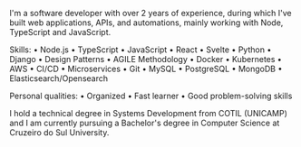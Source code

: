 I'm a software developer with over 2 years of experience, during which I've built web applications, APIs, and automations, mainly working with Node, TypeScript and JavaScript.

Skills:
• Node.js
• TypeScript
• JavaScript
• React
• Svelte
• Python
• Django
• Design Patterns
• AGILE Methodology
• Docker
• Kubernetes
• AWS
• CI/CD
• Microservices
• Git
• MySQL
• PostgreSQL
• MongoDB
• Elasticsearch/Opensearch

Personal qualities:
• Organized
• Fast learner
• Good problem-solving skills

I hold a technical degree in Systems Development from COTIL (UNICAMP) and I am currently pursuing a Bachelor's degree in Computer Science at Cruzeiro do Sul University.
